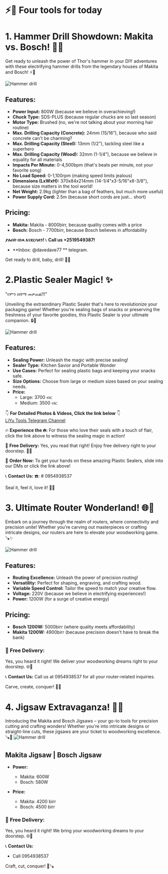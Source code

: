 # ⚡️💪 Four tools for today

# 1. Hammer Drill Showdown: Makita vs. Bosch! 🔨🔧

Get ready to unleash the power of Thor's hammer in your DIY adventures with these electrifying hammer drills from the legendary houses of Makita and Bosch! ⚡️💪

![Hammer drill](photo_2023-12-27_14-59-16.jpg)

## Features:

- **Power Input:** 800W (because we believe in overachieving!)
- **Chuck Type:** SDS-PLUS (because regular chucks are so last season)
- **Motor Type:** Brushed (no, we're not talking about your morning hair routine)
- **Max. Drilling Capacity (Concrete):** 24mm (15/16”), because who said concrete can't be charming?
- **Max. Drilling Capacity (Steel):** 13mm (1/2”), tackling steel like a superhero
- **Max. Drilling Capacity (Wood):** 32mm (1-1/4”), because we believe in equality for all materials
- **Impacts Per Minute:** 0-4,500bpm (that's beats per minute, not your favorite song)
- **No Load Speed:** 0-1,100rpm (making speed limits jealous)
- **Dimensions (LxWxH):** 370x84x214mm (14-1/4"x3-5/16"x8-3/8"), because size matters in the tool world!
- **Net Weight:** 2.9kg (lighter than a bag of feathers, but much more useful)
- **Power Supply Cord:** 2.5m (because short cords are just... short)

## Pricing:

- **Makita:** Makita - 8000birr, because quality comes with a price
- **Bosch:**  Bosch - 7700birr, because Bosch believes in affordability

**ያሉበት በነጻ እናደርሳለን!**
📞 **Call us +2519549387!**
- **Inbox: @davedave77 ** telegram.

Get ready to drill, baby, drill! 🔩💥

# 2.Plastic Sealer Magic! ✨

"የምን በሻማ መቃጠል!!!"

Unveiling the extraordinary Plastic Sealer that's here to revolutionize your packaging game! Whether you're sealing bags of snacks or preserving the freshness of your favorite goodies, this Plastic Sealer is your ultimate companion. 🔒🍬

![Hammer drill](photo_2023-12-27_14-59-21.jpg)

## Features:

- **Sealing Power:** Unleash the magic with precise sealing!
- **Sealer Type:** Kitchen Savior and Portable Wonder
- **Use Cases:** Perfect for sealing plastic bags and keeping your snacks safe.
- **Size Options:** Choose from large or medium sizes based on your sealing needs.
- **Price:**
  - Large: 3700 ብር
  - Medium: 3500 ብር

👇 **For Detailed Photos & Videos, Click the link below** 👇  
[LiYu Tools Telegram Channel](https://t.me/liyutoolsl)

🔥 **Experience the 🔥:**
For those who love their seals with a touch of flair, click the link above to witness the sealing magic in action!

🛵 **Free Delivery:** Yes, you read that right! Enjoy free delivery right to your doorstep. 🚚🎉

🛒 **Order Now:**
To get your hands on these amazing Plastic Sealers, slide into our DMs or click the link above!

📞 **Contact Us:**
☎️: # 0954938537
  
Seal it, feel it, love it! 💖🌐

# 3. Ultimate Router Wonderland! 🌐🔧

Embark on a journey through the realm of routers, where connectivity and precision unite! Whether you're carving out masterpieces or crafting intricate designs, our routers are here to elevate your woodworking game. 🪚✨

![Hammer drill](photo_2023-12-27_14-59-24.jpg)

## Features:

- **Routing Excellence:** Unleash the power of precision routing!
- **Versatility:** Perfect for shaping, engraving, and crafting wood.
- **Variable Speed Control:** Tailor the speed to match your creative flow.
- **Voltage:** 220V (because we believe in electrifying experiences!)
- **Power:** 1200W (for a surge of creative energy)
  
## Pricing:

- **Bosch 1200W:** 5000birr (where quality meets affordability)
- **Makita 1200W:** 4900birr (because precision doesn't have to break the bank)

### 🚚 **Free Delivery:**
Yes, you heard it right! We deliver your woodworking dreams right to your doorstep. 🌐🎁

📞 **Contact Us:**
Call us at 0954938537 for all your router-related inquiries.

Carve, create, conquer! 🌲🔨
# 4. Jigsaw Extravaganza! 🔪✨

Introducing the Makita and Bosch Jigsaws – your go-to tools for precision cutting and crafting wonders! Whether you're into intricate designs or straight-line cuts, these jigsaws are your ticket to woodworking excellence. 🪚🌟
![Hammer drill](photo_2023-12-27_14-59-30.jpg)

## Makita Jigsaw | Bosch Jigsaw

- **Power:**
  - Makita: 600W
  - Bosch: 580W

- **Price:**
  - Makita: 4200 birr
  - Bosch: 4500 birr

### 🚚 **Free Delivery:**
Yes, you heard it right! We bring your woodworking dreams to your doorstep. 🌐🎁

📞 **Contact Us:**
- Call 0954938537

Craft, cut, conquer! 🌲🪚


